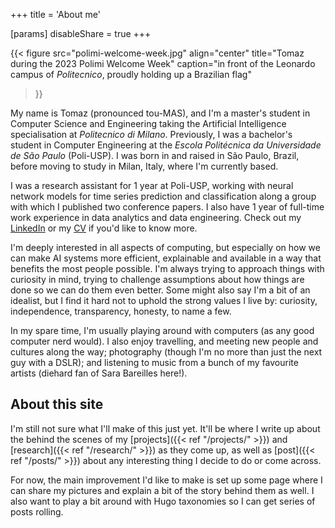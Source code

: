 +++
title = 'About me'

[params]
disableShare = true
+++

{{< figure
    src="polimi-welcome-week.jpg"
    align="center"
    title="Tomaz during the 2023 Polimi Welcome Week"
    caption="in front of the Leonardo campus of *Politecnico*, proudly holding up a Brazilian flag"
>}}

My name is Tomaz (pronounced tou-MAS), and I'm a master's student in
Computer Science and Engineering taking the Artificial Intelligence
specialisation at *Politecnico di Milano*. Previously, I was a
bachelor's student in Computer Engineering at the *Escola Politécnica
da Universidade de São Paulo* (Poli-USP).
I was born in and raised in São Paulo, Brazil, before moving to study
in Milan, Italy, where I'm currently based.

I was a research assistant for 1 year at Poli-USP, working with neural network models for time series prediction and classification
along a group with which I published two conference papers.
I also have 1 year of full-time work experience in data analytics and
data engineering.
Check out my
[LinkedIn](https://www.linkedin.com/in/tomaz-suller/)
or my [CV](/cv.pdf) if you'd like to know more.

I'm deeply interested in all aspects of computing, but especially on
how we can make AI systems more efficient, explainable and available
in a way that benefits the most people possible.
I'm always trying to approach things with curiosity in mind, trying
to challenge assumptions about how things are done so we can do them
even better.
Some might also say I'm a bit of an idealist, but I find it hard not
to uphold the strong values I live by: curiosity, independence,
transparency, honesty, to name a few.

In my spare time, I'm usually playing around with computers (as any
good computer nerd would).
I also enjoy
travelling, and meeting new people and cultures along the way;
photography (though I'm no more than just the next guy with a DSLR);
and listening to music from a bunch of my favourite artists
(diehard fan of Sara Bareilles here!).

## About this site
I'm still not sure what I'll make of this just yet.
It'll be where I write up about the behind the scenes of my
[projects]({{< ref "/projects/" >}}) and
[research]({{< ref "/research/" >}}) as they come up,
as well as [post]({{< ref "/posts/" >}}) about any interesting thing
I decide to do or come across.

For now, the main improvement I'd like to make is
set up some page where I can share my pictures and
explain a bit of the story behind them as well.
I also want to play a bit around with Hugo taxonomies so I can get
series of posts rolling.
